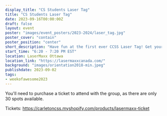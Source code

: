 ```yaml
---
display_title: "CS Students Laser Tag"
title: "CS Students Laser Tag"
date: 2023-09-16T00:00:00Z
draft: false
layout: event
poster: "images/event_posters/2023-2024/laser_tag.jpg"
poster_cover: "contain"
poster_position: "center"
short_description: "Have fun at the first ever CCSS Laser Tag! Get your ticket below!"
start_time: "6:20 - 7:20 PM EST"
location: LaserMaxx Ottawa
location_link: "https://lasermaxxcanada.com/"
background: "images/orientation2018-min.jpeg"
publishdate: 2023-09-02
tags:
- weekofawesome2023
---
```

You'll need to purchase a ticket to attend with the group, as there are only 30 spots available.

Tickets: https://carletoncss.myshopify.com/products/lasermaxx-ticket